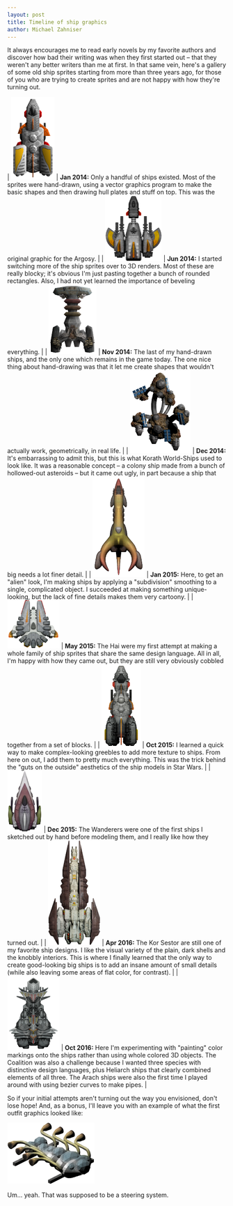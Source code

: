 ```yaml
---
layout: post
title: Timeline of ship graphics
author: Michael Zahniser
---
```

It always encourages me to read early novels by my favorite authors and discover how bad their writing was when they first started out &ndash; that they weren't any better writers than me at first. In that same vein, here's a gallery of some old ship sprites starting from more than three years ago, for those of you who are trying to create sprites and are not happy with how they're turning out.

| <img class="centered shadowed" src="/images/timeline/argosy.png" width="100" height="190" /> | **Jan 2014:** Only a handful of ships existed. Most of the sprites were hand-drawn, using a vector graphics program to make the basic shapes and then drawing hull plates and stuff on top. This was the original graphic for the Argosy. |
| <img class="centered shadowed" src="https://raw.githubusercontent.com/endless-sky/endless-sky/master/images/ship/firebird.png" width="130" height="150" /> | **Jun 2014:** I started switching more of the ship sprites over to 3D renders. Most of these are really blocky; it's obvious I'm just pasting together a bunch of rounded rectangles. Also, I had not yet learned the importance of beveling everything. |
| <img class="centered shadowed" src="/images/timeline/raider.png" width="110" height="160" /> | **Nov 2014:** The last of my hand-drawn ships, and the only one which remains in the game today. The one nice thing about hand-drawing was that it let me create shapes that wouldn't actually work, geometrically, in real life. |
| <img class="centered shadowed" src="/images/timeline/world-ship.png" width="140" height="190" /> | **Dec 2014:** It's embarrassing to admit this, but this is what Korath World-Ships used to look like. It was a reasonable concept &ndash; a colony ship made from a bunch of hollowed-out asteroids &ndash; but it came out ugly, in part because a ship that big needs a lot finer detail. |
| <img class="centered shadowed" src="https://raw.githubusercontent.com/endless-sky/endless-sky/master/images/ship/pug%20enfolta.png" width="120" height="230" /> | **Jan 2015:** Here, to get an "alien" look, I'm making ships by applying a "subdivision" smoothing to a single, complicated object. I succeeded at making something unique-looking, but the lack of fine details makes them very cartoony. |
| <img class="centered shadowed" src="https://raw.githubusercontent.com/endless-sky/endless-sky/master/images/ship/hai%20lightning%20bug.png" width="120" height="110" /> | **May 2015:** The Hai were my first attempt at making a whole family of ship sprites that share the same design language. All in all, I'm happy with how they came out, but they are still very obviously cobbled together from a set of blocks. |
| <img class="centered shadowed" src="https://raw.githubusercontent.com/endless-sky/endless-sky/master/images/ship/modified%20argosy.png" width="90" height="190" /> | **Oct 2015:** I learned a quick way to make complex-looking greebles to add more texture to ships. From here on out, I add them to pretty much everything. This was the trick behind the "guts on the outside" aesthetics of the ship models in Star Wars. |
| <img class="centered shadowed" src="https://raw.githubusercontent.com/endless-sky/endless-sky/master/images/ship/summer%20leaf.png" width="80" height="140" /> | **Dec 2015:** The Wanderers were one of the first ships I sketched out by hand before modeling them, and I really like how they turned out. |
| <img class="centered shadowed" src="/images/timeline/kar-ik-vot.png" width="120" height="240" /> | **Apr 2016:** The Kor Sestor are still one of my favorite ship designs. I like the visual variety of the plain, dark shells and the knobbly interiors. This is where I finally learned that the only way to create good-looking big ships is to add an insane amount of small details (while also leaving some areas of flat color, for contrast). |
| <img class="centered shadowed" src="https://raw.githubusercontent.com/endless-sky/endless-sky/master/images/ship/heliarch%20neutralizer.png" width="120" height="170" /> | **Oct 2016:** Here I'm experimenting with "painting" color markings onto the ships rather than using whole colored 3D objects. The Coalition was also a challenge because I wanted three species with distinctive design languages, plus Heliarch ships that clearly combined elements of all three. The Arach ships were also the first time I played around with using bezier curves to make pipes. |

So if your initial attempts aren't turning out the way you envisioned, don't lose hope! And, as a bonus, I'll leave you with an example of what the first outfit graphics looked like:

<img class="centered shadowed" src="/images/timeline/steering.png" width="200" height="140" />

Um... yeah. That was supposed to be a steering system.
